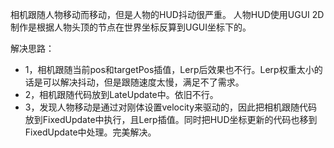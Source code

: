 相机跟随人物移动而移动，但是人物的HUD抖动很严重。
人物HUD使用UGUI 2D制作是根据人物头顶的节点在世界坐标反算到UGUI坐标下的。

解决思路：
- 1，相机跟随当前pos和targetPos插值，Lerp后效果也不行。Lerp权重太小的话是可以解决抖动，但是跟随速度太慢，满足不了需求。
- 2，相机跟随代码放到LateUpdate中。依旧不行。
- 3，发现人物移动是通过对刚体设置velocity来驱动的，因此把相机跟随代码放到FixedUpdate中执行，且Lerp插值。同时把HUD坐标更新的代码也移到FixedUpdate中处理。完美解决。